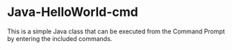 # Java-HelloWorld-cmd
 This is a simple Java class that can be executed from the Command Prompt by entering the included commands.
